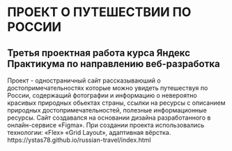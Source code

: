<h1>ПРОЕКТ О ПУТЕШЕСТВИИ ПО РОССИИ</h1>  
<h2>Третья проектная работа курса Яндекс Практикума по направлению веб-разработка</h2>
Проект - одностраничный сайт рассказываюший о достопримечательностях которые можно увидеть путешествуя по России, содержащий фотографии и информацию о невероятно красивых природных обьектах страны, ссылки на ресурсы с описанием природных достопримечательностей, полезные информационные ресурсы. Сайт создавался на основании дизайна разработанного в онлайн-сервисе «Figma». При создании проекта использовались технологии: «Flex» «Grid Layout», адаптивная вёрстка.
https://ystas78.github.io/russian-travel/index.html

